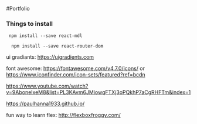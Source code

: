 #Portfolio

### Things to install

` npm install --save react-mdl`

`  npm install --save react-router-dom`  

ui gradiants: https://uigradients.com

font awesome: https://fontawesome.com/v4.7.0/icons/ or https://www.iconfinder.com/icon-sets/featured?ref=bcdn

https://www.youtube.com/watch?v=9AboneIxeM8&list=PL3KAvm6JMiowqFTXj3oPQkhP7aCgRHFTm&index=1

https://paulhanna1933.github.io/

fun way to learn flex: http://flexboxfroggy.com/
